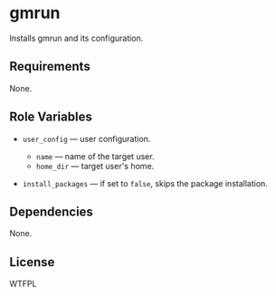 gmrun
=====

Installs gmrun and its configuration.

Requirements
------------

None.

Role Variables
--------------

* `user_config` &mdash; user configuration.
    * `name` &mdash; name of the target user.
    * `home_dir` &mdash; target user's home.

* `install_packages` &mdash; if set to `false`, skips the package installation.

Dependencies
------------

None.

License
-------

WTFPL
